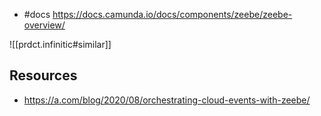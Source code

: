 
- #docs https://docs.camunda.io/docs/components/zeebe/zeebe-overview/

![[prdct.infinitic#similar]]

## Resources

- https://a.com/blog/2020/08/orchestrating-cloud-events-with-zeebe/